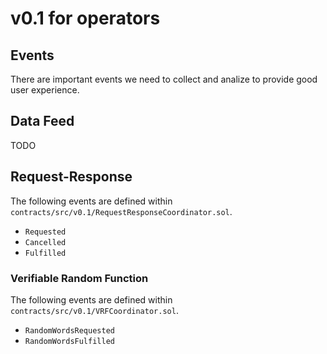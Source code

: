 # v0.1 for operators

## Events

There are important events we need to collect and analize to provide good user experience.

## Data Feed

TODO

## Request-Response

The following events are defined within `contracts/src/v0.1/RequestResponseCoordinator.sol`.

* `Requested`
* `Cancelled`
* `Fulfilled`

### Verifiable Random Function

The following events are defined within `contracts/src/v0.1/VRFCoordinator.sol`.

* `RandomWordsRequested`
* `RandomWordsFulfilled`
